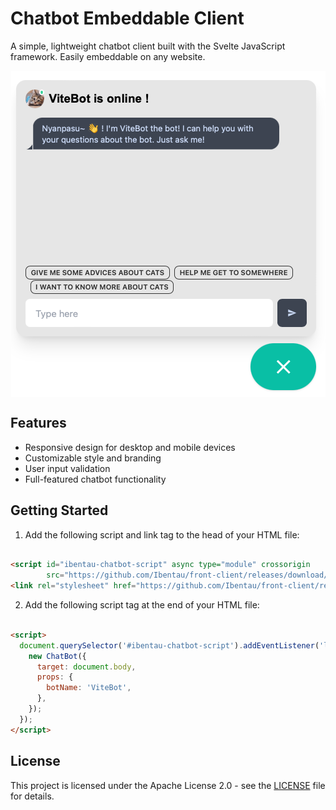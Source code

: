 # Chatbot Embeddable Client

A simple, lightweight chatbot client built with the Svelte JavaScript framework. Easily embeddable on any website.

<p align="center"><img align="center" src="docs/preview.png"/></p>

## Features

- Responsive design for desktop and mobile devices
- Customizable style and branding
- User input validation
- Full-featured chatbot functionality

## Getting Started

1. Add the following script and link tag to the head of your HTML file:

```html

<script id="ibentau-chatbot-script" async type="module" crossorigin
        src="https://github.com/Ibentau/front-client/releases/download/VERSION/ibentau.js"></script>
<link rel="stylesheet" href="https://github.com/Ibentau/front-client/releases/download/VERSION/style.css">
```

2. Add the following script tag at the end of your HTML file:

```html

<script>
  document.querySelector('#ibentau-chatbot-script').addEventListener('load', function() {
    new ChatBot({
      target: document.body,
      props: {
        botName: 'ViteBot',
      },
    });
  });
</script>
```

## License

This project is licensed under the Apache License 2.0 - see the [LICENSE](LICENSE) file for details.

